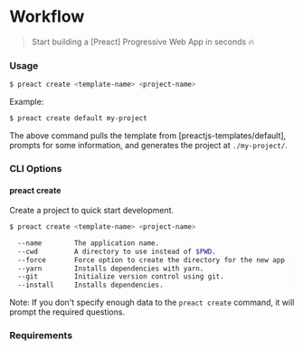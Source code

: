 # Workflow

> Start building a [Preact] Progressive Web App in seconds 🔥

### Usage

```sh
$ preact create <template-name> <project-name>
```

Example:

```sh
$ preact create default my-project
```

The above command pulls the template from [preactjs-templates/default], prompts for some information, and generates the project at `./my-project/`.


### CLI Options

#### preact create

Create a project to quick start development.

```sh
$ preact create <template-name> <project-name>

  --name        The application name.
  --cwd         A directory to use instead of $PWD.
  --force       Force option to create the directory for the new app  [boolean] [default: false]
  --yarn        Installs dependencies with yarn.                      [boolean] [default: false]
  --git         Initialize version control using git.                 [boolean] [default: false]
  --install     Installs dependencies.                                [boolean] [default: true]
```

Note: If you don't specify enough data to the `preact create` command, it will prompt the required questions.

### Requirements

